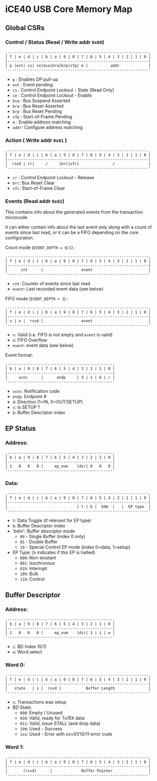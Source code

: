 iCE40 USB Core Memory Map
=========================

Global CSRs
-----------

### Control / Status (Read / Write addr `0x00`)

```
,---------------------------------------------------------------,
| f | e | d | c | b | a | 9 | 8 | 7 | 6 | 5 | 4 | 3 | 2 | 1 | 0 |
|---------------------------------------------------------------|
| p |evt| cs| ce|bsa|bra|brp|sfp| m |          addr             |
'---------------------------------------------------------------'
```

  * `p`   : Enables DP pull-up
  * `evt` : Event pending
  * `cs`  : Control Endpoint Lockout - State [Read Only]
  * `ce`  : Control Endpoint Lockout - Enable
  * `bsa` : Bus Suspend Asserted
  * `bra` : Bus Reset Asserted
  * `brp` : Bus Reset Pending
  * `sfp` : Start-of-Frame Pending
  * `m`   : Enable address matching
  * `addr`: Configure address matching


### Action ( Write addr `0x01` )

```
,---------------------------------------------------------------,
| f | e | d | c | b | a | 9 | 8 | 7 | 6 | 5 | 4 | 3 | 2 | 1 | 0 |
|---------------------------------------------------------------|
|  rsvd | cr|     /     |brc|sfc|               /               |
'---------------------------------------------------------------'
```

  * `cr` : Control Endpoint Lockout - Release
  * `brc`: Bus Reset Clear
  * `sfc`: Start-of-Frame Clear


### Events (Read addr `0x02`)

This contains info about the generated events from the transaction
microcode.

It can either contain info about the last event only along with a
count of events since last read, or it can be a FIFO depending on
the core configuration.

Count mode (`EVENT_DEPTH = 0/1`) :

```
,---------------------------------------------------------------,
| f | e | d | c | b | a | 9 | 8 | 7 | 6 | 5 | 4 | 3 | 2 | 1 | 0 |
|---------------------------------------------------------------|
|      cnt      |                 event                         |
'---------------------------------------------------------------'
```

  * `cnt`: Counter of events since last read
  * `event`: Last recorded event data (see below)


FIFO mode (`EVENT_DEPTH > 1`) :

```
,---------------------------------------------------------------,
| f | e | d | c | b | a | 9 | 8 | 7 | 6 | 5 | 4 | 3 | 2 | 1 | 0 |
|---------------------------------------------------------------|
| v | o |  rsvd |                 event                         |
'---------------------------------------------------------------'
```

  * `v`: Valid (i.e. FIFO is not empty and `event` is valid)
  * `o`: FIFO Overflow
  * `event`: event data (see below)


Event format:

```
,-----------------------------------------------,
| b | a | 9 | 8 | 7 | 6 | 5 | 4 | 3 | 2 | 1 | 0 |
|-----------------------------------------------|
|     ucnc      |      endp     | d | s | b | / |
'-----------------------------------------------'
```

  * `ucnc`: Notification code
  * `endp`: Endpoint #
  * `d`: Direction (1=IN, 0=OUT/SETUP)
  * `s`: Is SETUP ?
  * `b`: Buffer Descriptor index


EP Status
---------

### Address:

```
,-----------------------------------------------,
| b | a | 9 | 8 | 7 | 6 | 5 | 4 | 3 | 2 | 1 | 0 |
|-----------------------------------------------|
| 1   0   0   0 |     ep_num    |dir| 0   0   0 |
'-----------------------------------------------'
```


### Data:

```
,---------------------------------------------------------------,
| f | e | d | c | b | a | 9 | 8 | 7 | 6 | 5 | 4 | 3 | 2 | 1 | 0 |
|---------------------------------------------------------------|
|                               | t | b |  bdm  |   |  EP type  |
'---------------------------------------------------------------'
```

  * `t`: Data Toggle (if relevant for EP type)
  * `b`: Buffer Descriptor index
  * 'bdm': Buffer descriptor mode
    - `00` - Single Buffer (index 0 only)
    - `01` - Double Buffer
    - `10` - Special Control EP mode (index 0=data, 1=setup)
  * EP Type: (`h` indicates if this EP is halted)
    - `000`: Non-existant
    - `001`: Isochronous
    - `01h`: Interrupt
    - `10h`: Bulk
    - `11h`: Control


Buffer Descriptor
-----------------

### Address:

```
,-----------------------------------------------,
| b | a | 9 | 8 | 7 | 6 | 5 | 4 | 3 | 2 | 1 | 0 |
|-----------------------------------------------|
| 1   0   0   0 |     ep_num    |dir| 1 | i | w |
'-----------------------------------------------'
```

  * `i`: BD Index (0/1)
  * `w`: Word select


### Word 0:

```
,---------------------------------------------------------------,
| f | e | d | c | b | a | 9 | 8 | 7 | 6 | 5 | 4 | 3 | 2 | 1 | 0 |
|---------------------------------------------------------------|
|   state   | s |  rsvd |           Buffer Length               |
'---------------------------------------------------------------'
```

  * `s`: Transactions was setup
  * BD State:
    - `000`: Empty / Unused
    - `010`: Valid, ready for Tx/RX data
    - `011`: Valid, issue STALL (and drop data)
    - `100`: Used - Success
    - `1xx`: Used - Error with xx=01/10/11 error code


### Word 1:

```
,---------------------------------------------------------------,
| f | e | d | c | b | a | 9 | 8 | 7 | 6 | 5 | 4 | 3 | 2 | 1 | 0 |
|---------------------------------------------------------------|
|       (rsvd)      |             Buffer Pointer                |
'---------------------------------------------------------------'
```
